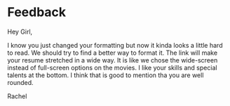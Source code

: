 # Feedback

Hey Girl,

I know you just changed your formatting but now it kinda looks a little hard to read.
We should try to find a better way to format it. The link will make your resume stretched in a wide way.
It is like we chose the wide-screen instead of full-screen options on the movies. I like
your skills and special talents at the bottom. I think that is good to mention tha you are well rounded. 

Rachel
